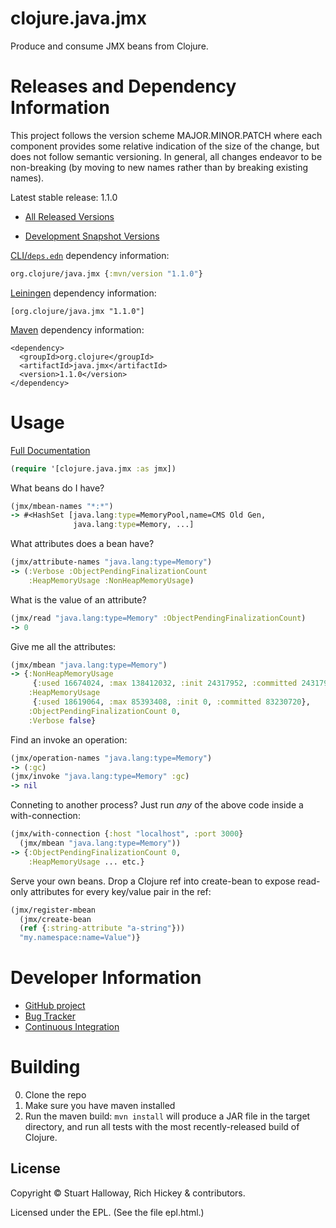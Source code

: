 clojure.java.jmx
========================================

Produce and consume JMX beans from Clojure.

Releases and Dependency Information
========================================

This project follows the version scheme MAJOR.MINOR.PATCH where each component provides some relative indication of the size of the change, but does not follow semantic versioning. In general, all changes endeavor to be non-breaking (by moving to new names rather than by breaking existing names).

Latest stable release: 1.1.0

* [All Released Versions](https://search.maven.org/#search%7Cgav%7C1%7Cg%3A%22org.clojure%22%20AND%20a%3A%22java.jmx%22)

* [Development Snapshot Versions](https://oss.sonatype.org/index.html#nexus-search;gav%7Eorg.clojure%7Ejava.jmx%7E%7E%7E)

[CLI/`deps.edn`](https://clojure.org/reference/deps_edn) dependency information:
```clojure
org.clojure/java.jmx {:mvn/version "1.1.0"}
```

[Leiningen](https://github.com/technomancy/leiningen) dependency information:

    [org.clojure/java.jmx "1.1.0"]

[Maven](https://maven.apache.org/) dependency information:

    <dependency>
      <groupId>org.clojure</groupId>
      <artifactId>java.jmx</artifactId>
      <version>1.1.0</version>
    </dependency>

Usage
========================================

[Full Documentation](https://clojure.github.io/java.jmx/)

```clojure
(require '[clojure.java.jmx :as jmx])
```

What beans do I have?

```clojure
(jmx/mbean-names "*:*")
-> #<HashSet [java.lang:type=MemoryPool,name=CMS Old Gen,
              java.lang:type=Memory, ...]
```

What attributes does a bean have?

```clojure
(jmx/attribute-names "java.lang:type=Memory")
-> (:Verbose :ObjectPendingFinalizationCount
    :HeapMemoryUsage :NonHeapMemoryUsage)
```

What is the value of an attribute?

```clojure
(jmx/read "java.lang:type=Memory" :ObjectPendingFinalizationCount)
-> 0
```

Give me all the attributes:

```clojure
(jmx/mbean "java.lang:type=Memory")
-> {:NonHeapMemoryUsage
     {:used 16674024, :max 138412032, :init 24317952, :committed 24317952},
    :HeapMemoryUsage
     {:used 18619064, :max 85393408, :init 0, :committed 83230720},
    :ObjectPendingFinalizationCount 0,
    :Verbose false}
```

Find an invoke an operation:

```clojure
(jmx/operation-names "java.lang:type=Memory")
-> (:gc)
(jmx/invoke "java.lang:type=Memory" :gc)
-> nil
```

Conneting to another process? Just run *any* of the above code
inside a with-connection:

```clojure
(jmx/with-connection {:host "localhost", :port 3000}
  (jmx/mbean "java.lang:type=Memory"))
-> {:ObjectPendingFinalizationCount 0,
    :HeapMemoryUsage ... etc.}
```

Serve your own beans. Drop a Clojure ref into create-bean
to expose read-only attributes for every key/value pair
in the ref:

```clojure
(jmx/register-mbean
  (jmx/create-bean
  (ref {:string-attribute "a-string"}))
  "my.namespace:name=Value")}
```

Developer Information
========================================

* [GitHub project](https://github.com/clojure/java.jmx)
* [Bug Tracker](https://clojure.atlassian.net/browse/JMX)
* [Continuous Integration](https://github.com/clojure/java.jmx/actions/workflows/test.yml)

Building
====================

0. Clone the repo
1. Make sure you have maven installed
2. Run the maven build: `mvn install` will produce a JAR file in the
target directory, and run all tests with the most recently-released build
of Clojure.

## License

Copyright © Stuart Halloway, Rich Hickey & contributors.

Licensed under the EPL. (See the file epl.html.)
